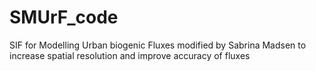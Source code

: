 # SMUrF_code
SIF for Modelling Urban biogenic Fluxes modified by Sabrina Madsen to increase spatial resolution and improve accuracy of fluxes
